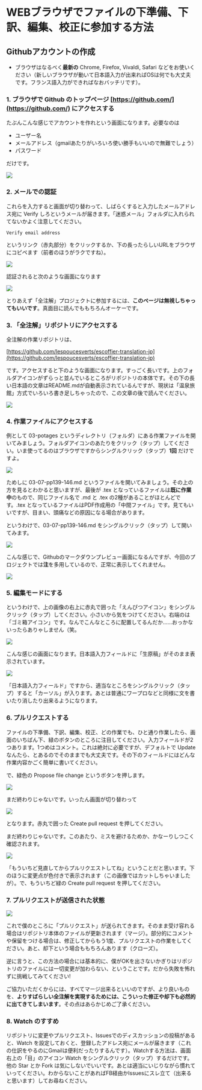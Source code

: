 # WEBブラウザでファイルの下準備、下訳、編集、校正に参加する方法

## Githubアカウントの作成

* ブラウザはなるべく**最新の** Chrome, Firefox, Vivaldi, Safari などをお使いください（新しいブラウザが動いて日本語入力が出来ればOSは何でも大丈夫です。フランス語入力ができればなおバッチリです）。

### 1. ブラウザで Github のトップページ [https://github.com/](https://github.com/) にアクセスする

たぶんこんな感じでアカウントを作れという画面になります。必要なのは

* ユーザー名
* メールアドレス（gmailあたりがいろいろ使い勝手もいいので無難でしょう）
* パスワード

だけです。

![](img/viabrowser-001.png)


### 2. メールでの認証

これらを入力すると画面が切り替わって、しばらくすると入力したメールアドレス宛に Verify しろというメールが届きます。「迷惑メール」フォルダに入れられてないかよく注意してください。

    Verify email address

というリンク（赤丸部分）をクリックするか、下の長ったらしいURLをブラウザにコピペます（前者のほうがラクですね）。

![](img/viabrowser-002.png)

認証されると次のような画面になります

![](img/viabrowser-003.png)

とりあえず「全注解」プロジェクトに参加するには、**このページは無視しちゃってもいいです**。真面目に読んでももちろんオーケーです。


### 3. 「全注解」リポジトリにアクセスする

全注解の作業リポジトリは、

[https://github.com/lespoucesverts/escoffier-translation-jp](https://github.com/lespoucesverts/escoffier-translation-jp)

です。アクセスすると下のような画面になります。すっごく長いです。上のフォルダアイコンがずらっと並んでいるところがリポジトリの本体です。その下の長い日本語の文章はREADME.mdが自動表示されているんですが、現状は「温泉旅館」方式でいろいろ書き足しちゃったので、この文章の後で読んでください。

![](img/viabrowser-004.png)


### 4. 作業ファイルにアクセスする

例として 03-potages というディレクトリ（フォルダ）にある作業ファイルを開いてみましょう。フォルダアイコンのあたりをクリック（タップ）してください。いま使ってるのはブラウザですからシングルクリック（タップ）**1回** だけですよ。

![](img/viabrowser-005.png)

ためしに 03-07-pp139-146.md というファイルを開いてみましょう。その上の方を見るとわかると思いますが、最後が .tex となっているファイルは**既に作業中**のもので、同じファイル名で .md と .tex の2種があることがほとんどです。.tex となっているファイルはPDF作成用の「中間ファイル」です。見てもいいですが、目まい、頭痛などの原因になる場合があります。

というわけで、03-07-pp139-146.md をシングルクリック（タップ）して開いてみます。

![](img/viabrowser-006.png)

こんな感じで、Githubのマークダウンプレビュー画面になるんですが、今回のプロジェクトでは**注**を多用しているので、正常に表示してくれません。

![](img/viabrowser-007.png)

### 5. 編集モードにする

というわけで、上の画像の右上に赤丸で囲った「えんぴつアイコン」をシングルクリック（タップ）してください。小さいから気をつけてください。右端のは「ゴミ箱アイコン」です。なんでこんなところに配置してるんだか……おっかないったらありゃしません（笑。

![](img/viabrowser-007.png)

こんな感じの画面になります。日本語入力フィールドに「生原稿」がそのまま表示されています。

![](img/viabrowser-008.png)


「日本語入力フィールド」ですから、適当なところをシングルクリック（タップ）すると「カーソル」が入ります。あとは普通にワープロなどと同様に文を書いたり消したり出来るようになります。


### 6. プルリクエストする

ファイルの下準備、下訳、編集、校正、どの作業でも、ひと通り作業したら、画面のいちばん下、緑のボタンのところに注目してください。入力フィールドが2つあります。1つめはコメント。これは絶対に必要ですが、デフォルトで Update なんたら、とあるのでそのままでも大丈夫です。その下のフィールドにはどんな作業内容かごく簡単に書いてください。

で、緑色の Propose file change というボタンを押します。

![](img/viabrowser-009.png)

まだ終わりじゃないです。いったん画面が切り替わって

![](img/viabrowser-010.png)

となります。赤丸で囲った Create pull request を押してください。

まだ終わりじゃないです。このあたり、ミスを避けるためか、かなーりしつこく確認されます。

![](img/viabrowser-011.png)

「もういちど見直してからプルリクエストしてね」ということだと思います。下のほうに変更点が色付きで表示されます（この画像ではカットしちゃいましたが）。で、もういちど緑の Create pull request を押してください。

### 7. プルリクエストが送信された状態


![](img/viabrowser-012.png)

これで僕のところに「プルリクエスト」が送られてきます。そのまま受け容れる場合はリポジトリ本体のファイルが更新されます（マージ）。部分的にコメントや保留をつける場合は、修正してからもう1度、プルリクエストの作業をしてください。あと、却下という場合ももちろんあります（クローズ）。

逆に言うと、この方法の場合には基本的に、僕がOKを出さないかぎりはリポジトリのファイルには一切変更が加わらない、ということです。だから失敗を怖れずに挑戦してみてください!

ご協力いただくからには、すべてマージ出来るといいのですが、より良いものを、**よりすばらしい全注解を実現するためには、こういった修正や却下も必然的に出てきてしまいます**。その点はあらかじめご了承ください。

### 8. Watch のすすめ

リポジトリに変更やプルリクエスト、Issuesでのディスカッションの投稿があると、Watch を設定しておくと、登録したアドレス宛にメールが届きます（これの仕訳をやるのにGmailは便利だったりするんです）。Watchする方法は、画面右上の「目」のアイコン Watch をシングルクリック（タップ）するだけです。他の Star とか Fork は気にしないでいいです。あとは適当にいじりながら慣れていってください。わからないことがあればFB経由かIssuesにスレ立て（出来ると思います）してお尋ねください。






